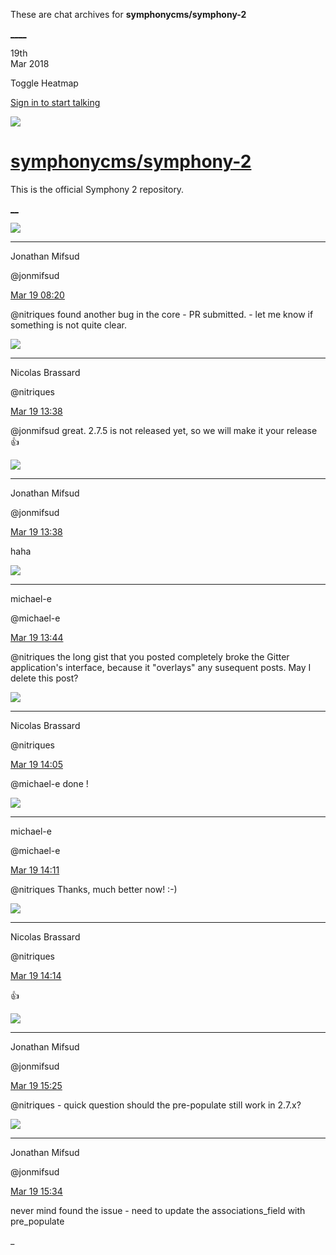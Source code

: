These are chat archives for **symphonycms/symphony-2**

[__](/symphonycms/symphony-2/archives/2018/03/20)[__](/symphonycms/symphony-2/archives/2018/03/18)

19th  
Mar 2018

Toggle Heatmap

[Sign in to start talking](/login?action=login&button=archive-login)

![](https://avatars-02.gitter.im/group/iv/3/57542c45c43b8c601977197e?s=48)

#  [symphonycms/symphony-2](/symphonycms/symphony-2)

This is the official Symphony 2 repository.

[ __](/orgs/symphonycms/rooms "More symphonycms rooms")

![](https://avatars1.githubusercontent.com/u/859775?v=4&s=30)

____

Jonathan Mifsud

@jonmifsud

[Mar 19
08:20](https://gitter.im/symphonycms/symphony-2?at=5aaf72d3c3c5f8b90d8a91b0)

@nitriques found another bug in the core - PR submitted. - let me know if
something is not quite clear.

![](https://avatars1.githubusercontent.com/u/771169?v=4&s=30)

____

Nicolas Brassard

@nitriques

[Mar 19
13:38](https://gitter.im/symphonycms/symphony-2?at=5aafbd44a60157d62f045ea3)

@jonmifsud great. 2.7.5 is not released yet, so we will make it your release
:+1:

![](https://avatars1.githubusercontent.com/u/859775?v=4&s=30)

____

Jonathan Mifsud

@jonmifsud

[Mar 19
13:38](https://gitter.im/symphonycms/symphony-2?at=5aafbd52458cbde557503363)

haha

![](https://avatars2.githubusercontent.com/u/40072?v=4&s=30)

____

michael-e

@michael-e

[Mar 19
13:44](https://gitter.im/symphonycms/symphony-2?at=5aafbebffa066c532548e069)

@nitriques the long gist that you posted completely broke the Gitter
application's interface, because it "overlays" any susequent posts. May I
delete this post?

![](https://avatars1.githubusercontent.com/u/771169?v=4&s=30)

____

Nicolas Brassard

@nitriques

[Mar 19
14:05](https://gitter.im/symphonycms/symphony-2?at=5aafc3a9c3c5f8b90d8c520c)

@michael-e done !

![](https://avatars2.githubusercontent.com/u/40072?v=4&s=30)

____

michael-e

@michael-e

[Mar 19
14:11](https://gitter.im/symphonycms/symphony-2?at=5aafc4f727c509a7747d454d)

@nitriques Thanks, much better now! :-)

![](https://avatars1.githubusercontent.com/u/771169?v=4&s=30)

____

Nicolas Brassard

@nitriques

[Mar 19
14:14](https://gitter.im/symphonycms/symphony-2?at=5aafc5e227c509a7747d4ad4)

:+1:

![](https://avatars1.githubusercontent.com/u/859775?v=4&s=30)

____

Jonathan Mifsud

@jonmifsud

[Mar 19
15:25](https://gitter.im/symphonycms/symphony-2?at=5aafd66ee4d1c63604191966)

@nitriques \- quick question should the pre-populate still work in 2.7.x?

![](https://avatars1.githubusercontent.com/u/859775?v=4&s=30)

____

Jonathan Mifsud

@jonmifsud

[Mar 19
15:34](https://gitter.im/symphonycms/symphony-2?at=5aafd8906f8b4b99464494ca)

never mind found the issue - need to update the associations_field with
pre_populate

_

